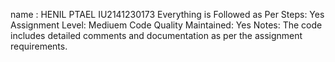name : HENIL PTAEL 
IU2141230173
Everything is Followed as Per Steps: Yes
Assignment Level: Mediuem
Code Quality Maintained: Yes
Notes: The code includes detailed comments and documentation as per the assignment requirements.
